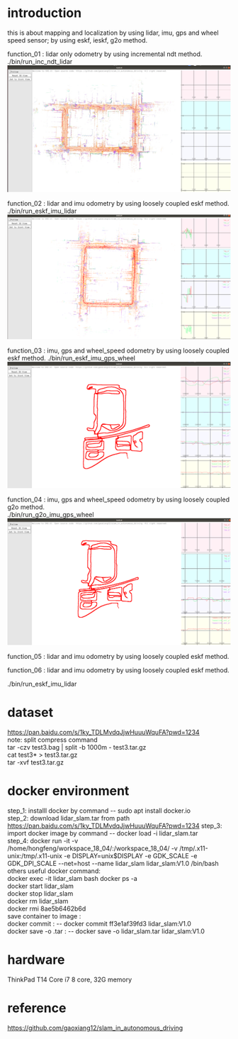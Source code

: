 # introduction  
this is about mapping and localization by using lidar, imu, gps and wheel speed sensor; by using eskf, ieskf, g2o method.

function_01 : lidar only odometry by using incremental ndt method.   
./bin/run_inc_ndt_lidar  
![](./doc/inc_ndt_lidar.png)

function_02 : lidar and imu odometry by using loosely coupled eskf method.   
./bin/run_eskf_imu_lidar  
![](./doc/eskf_imu_lidar.png)

function_03 : imu, gps and wheel_speed odometry by using loosely coupled eskf method.
./bin/run_eskf_imu_gps_wheel
![](./doc/eskf_imu_gps_wheel.png)

function_04 : imu, gps and wheel_speed odometry by using loosely coupled g2o method.   
./bin/run_g2o_imu_gps_wheel   
![](./doc/g2o_imu_gps_wheel.png)

function_05 : lidar and imu odometry by using loosely coupled eskf method.


function_06 : lidar and imu odometry by using loosely coupled eskf method.

./bin/run_eskf_imu_lidar
<!-- ![](./doc/lio_demo.gif) -->



# dataset
https://pan.baidu.com/s/1ky_TDLMvdqJjwHuuuWquFA?pwd=1234    
note: split compress command   
tar -czv test3.bag | split -b 1000m - test3.tar.gz   
cat test3* > test3.tar.gz    
tar -xvf test3.tar.gz    

# docker environment
step_1: installl docker by command -- sudo apt  install docker.io  
step_2: download lidar_slam.tar from path https://pan.baidu.com/s/1ky_TDLMvdqJjwHuuuWquFA?pwd=1234
step_3: import docker image by command -- docker load -i lidar_slam.tar  
step_4: docker run -it -v /home/hongfeng/workspace_18_04/:/workspace_18_04/ -v /tmp/.x11-unix:/tmp/.x11-unix -e DISPLAY=unix$DISPLAY -e GDK_SCALE -e GDK_DPI_SCALE --net=host --name lidar_slam lidar_slam:V1.0 /bin/bash  
others useful docker command:  
docker exec -it lidar_slam bash
docker ps -a  
docker start lidar_slam   
docker stop lidar_slam  
docker rm lidar_slam  
docker rmi 8ae5b6462b6d  
save container to image :   
docker commit <container id> <image name>:<tag> -- docker commit ff3e1af39fd3 lidar_slam:V1.0  
docker save -o <filename>.tar <image name>:<tag> -- docker save -o lidar_slam.tar lidar_slam:V1.0  

# hardware
ThinkPad T14 Core i7 8 core, 32G memory

# reference
https://github.com/gaoxiang12/slam_in_autonomous_driving